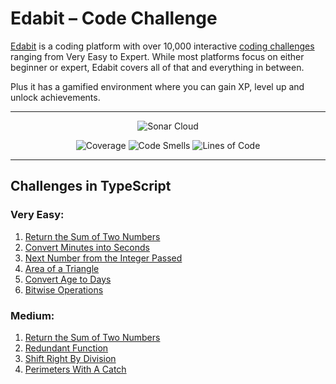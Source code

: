 # Edabit – Code Challenge

[Edabit](https://edabit.com/) is a coding platform with over 10,000 interactive [coding challenges](https://edabit.com/challenges) ranging from Very Easy to Expert. While most platforms focus on either beginner or expert, Edabit covers all of that and everything in between.

Plus it has a gamified environment where you can gain XP, level up and unlock achievements.

---

<p align="center">
    <img src="https://sonarcloud.io/images/project_badges/sonarcloud-white.svg" alt="Sonar Cloud">
</p>

<p align="center">
    <img src="https://sonarcloud.io/api/project_badges/measure?project=jakubjirous_edabit-code-challenge&metric=coverage" alt="Coverage">
    <img src="https://sonarcloud.io/api/project_badges/measure?project=jakubjirous_edabit-code-challenge&metric=code_smells" alt="Code Smells">
    <img src="https://sonarcloud.io/api/project_badges/measure?project=jakubjirous_edabit-code-challenge&metric=ncloc" alt="Lines of Code">
</p>

---

## Challenges in TypeScript

### Very Easy:

1. [Return the Sum of Two Numbers](/src/challenges/very-easy/01-addition/INDEX.md)
2. [Convert Minutes into Seconds](/src/challenges/very-easy/02-convert/INDEX.md)
3. [Next Number from the Integer Passed](/src/challenges/very-easy/03-next-number/INDEX.md)
4. [Area of a Triangle](/src/challenges/very-easy/04-triangle-area/INDEX.md)
5. [Convert Age to Days](/src/challenges/very-easy/05-age-to-days/INDEX.md)
6. [Bitwise Operations](/src/challenges/very-easy/06-bitwise-operations/INDEX.md)

### Medium:

1. [Return the Sum of Two Numbers](/src/challenges/medium/01-how-much-is-true/INDEX.md)
2. [Redundant Function](/src/challenges/medium/02-redundant-function/INDEX.md)
3. [Shift Right By Division](/src/challenges/medium/03-right-shift-by-division/INDEX.md)
4. [Perimeters With A Catch](/src/challenges/medium/04-perimeters-with-a-catch/INDEX.md)
